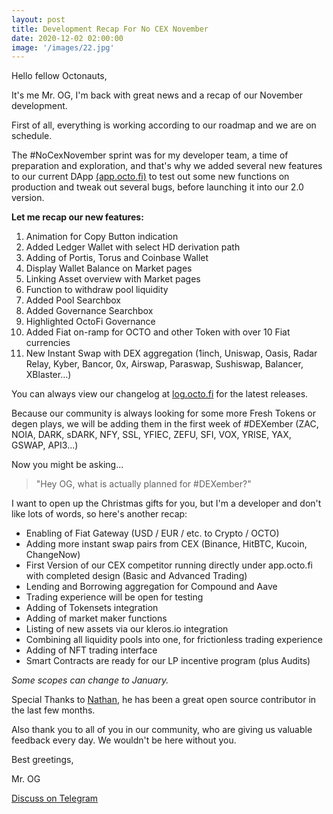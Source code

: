 ```yaml
---
layout: post
title: Development Recap For No CEX November
date: 2020-12-02 02:00:00
image: '/images/22.jpg'
---
```


Hello fellow Octonauts,

It's me Mr. OG, I'm back with great news and a recap of our November development.

First of all, everything is working according to our roadmap and we are on schedule.

The \#NoCexNovember sprint was for my developer team, a time of preparation and exploration, and that's why we added several new features to our current DApp [(app.octo.fi)](https://app.octo.fi) to test out some new functions on production and tweak out several bugs, before launching it into our 2.0 version. 

**Let me recap our new features:**

1. Animation for Copy Button indication
2. Added Ledger Wallet with select HD derivation path
3. Adding of Portis, Torus and Coinbase Wallet
4. Display Wallet Balance on Market pages
5. Linking Asset overview with Market pages
6. Function to withdraw pool liquidity
7. Added Pool Searchbox
8. Added Governance Searchbox
9. Highlighted OctoFi Governance
10. Added Fiat on-ramp for OCTO and other Token with over 10 Fiat currencies
11. New Instant Swap with DEX aggregation (1inch, Uniswap, Oasis, Radar Relay, Kyber, Bancor, 0x, Airswap, Paraswap, Sushiswap, Balancer, XBlaster…)

You can always view our changelog at [log.octo.fi](https://log.octo.fi) for the latest releases. 

Because our community is always looking for some more Fresh Tokens or degen plays, we will be adding them in the first week of \#DEXember (ZAC, NOIA, DARK, sDARK, NFY, SSL, YFIEC, ZEFU, SFI, VOX, YRISE, YAX, GSWAP, API3...) 

Now you might be asking... 

> "Hey OG, what is actually planned for \#DEXember?" 

I want to open up the Christmas gifts for you, but I'm a developer and don't like lots of words, so here's another recap:

- Enabling of Fiat Gateway (USD / EUR / etc. to Crypto / OCTO) 
- Adding more instant swap pairs from CEX (Binance, HitBTC, Kucoin, ChangeNow)
- First Version of our CEX competitor running directly under app.octo.fi with completed design (Basic and Advanced Trading)
- Lending and Borrowing aggregation for Compound and Aave
- Trading experience will be open for testing
- Adding of Tokensets integration
- Adding of market maker functions
- Listing of new assets via our kleros.io integration
- Combining all liquidity pools into one, for frictionless trading experience
- Adding of NFT trading interface
- Smart Contracts are ready for our LP incentive program (plus Audits)

*Some scopes can change to January.*

Special Thanks to [Nathan](https://github.com/nathanjessen), he has been a great open source contributor in the last few months. 

Also thank you to all of you in our community, who are giving us valuable feedback every day. We wouldn't be here without you.

Best greetings,

Mr. OG

<a href="https://tg.octo.fi" class="button--fill">Discuss on Telegram</a>
